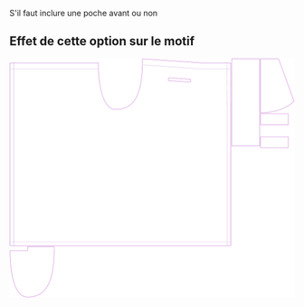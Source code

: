 S'il faut inclure une poche avant ou non



## Effet de cette option sur le motif
![Cette image montre l'effet de cette option en superposant plusieurs variantes qui ont une valeur différente pour cette option](waralee_frontpocket_sample.svg "Effet de cette option sur le motif")